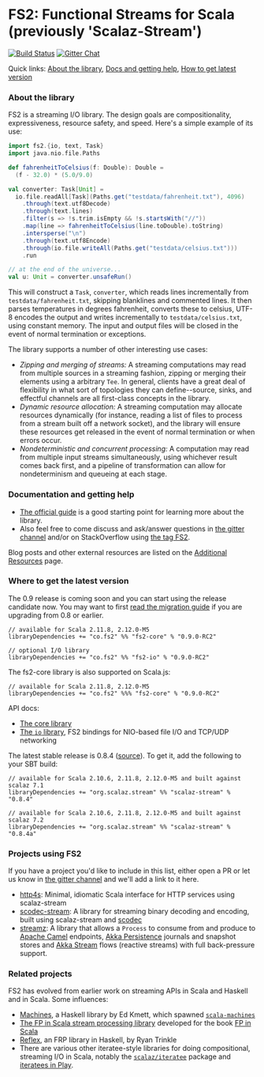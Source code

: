 FS2: Functional Streams for Scala (previously 'Scalaz-Stream')
=============

[![Build Status](https://travis-ci.org/functional-streams-for-scala/fs2.svg?branch=series/0.9)](http://travis-ci.org/functional-streams-for-scala/fs2)
[![Gitter Chat](https://badges.gitter.im/functional-streams-for-scala/fs2.svg)](https://gitter.im/functional-streams-for-scala/fs2)

Quick links: [About the library](#about), [Docs and getting help](#docs), [How to get latest version](#getit)

### <a id="about"></a>About the library ###

FS2 is a streaming I/O library. The design goals are compositionality, expressiveness, resource safety, and speed. Here's a simple example of its use:

``` scala
import fs2.{io, text, Task}
import java.nio.file.Paths

def fahrenheitToCelsius(f: Double): Double =
  (f - 32.0) * (5.0/9.0)

val converter: Task[Unit] =
  io.file.readAll[Task](Paths.get("testdata/fahrenheit.txt"), 4096)
    .through(text.utf8Decode)
    .through(text.lines)
    .filter(s => !s.trim.isEmpty && !s.startsWith("//"))
    .map(line => fahrenheitToCelsius(line.toDouble).toString)
    .intersperse("\n")
    .through(text.utf8Encode)
    .through(io.file.writeAll(Paths.get("testdata/celsius.txt")))
    .run

// at the end of the universe...
val u: Unit = converter.unsafeRun()
```

This will construct a `Task`, `converter`, which reads lines incrementally from `testdata/fahrenheit.txt`, skipping blanklines and commented lines. It then parses temperatures in degrees fahrenheit, converts these to celsius, UTF-8 encodes the output and writes incrementally to `testdata/celsius.txt`, using constant memory. The input and output files will be closed in the event of normal termination or exceptions.

The library supports a number of other interesting use cases:

* _Zipping and merging of streams:_ A streaming computations may read from multiple sources in a streaming fashion, zipping or merging their elements using a arbitrary `Tee`. In general, clients have a great deal of flexibility in what sort of topologies they can define--source, sinks, and effectful channels are all first-class concepts in the library.
* _Dynamic resource allocation:_ A streaming computation may allocate resources dynamically (for instance, reading a list of files to process from a stream built off a network socket), and the library will ensure these resources get released in the event of normal termination or when errors occur.
* _Nondeterministic and concurrent processing:_ A computation may read from multiple input streams simultaneously, using whichever result comes back first, and a pipeline of transformation can allow for nondeterminism and queueing at each stage.

### <a id="docs"></a>Documentation and getting help ###

* [The official guide](docs/guide.md) is a good starting point for learning more about the library.
* Also feel free to come discuss and ask/answer questions in [the gitter channel](https://gitter.im/functional-streams-for-scala/fs2) and/or on StackOverflow using [the tag FS2](http://stackoverflow.com/tags/fs2).

Blog posts and other external resources are listed on the [Additional Resources](https://github.com/functional-streams-for-scala/fs2/wiki/Additional-Resources) page.

### <a id="getit"></a> Where to get the latest version ###

The 0.9 release is coming soon and you can start using the release candidate now. You may want to first [read the migration guide](docs/migration-guide.md) if you are upgrading from 0.8 or earlier.

```
// available for Scala 2.11.8, 2.12.0-M5
libraryDependencies += "co.fs2" %% "fs2-core" % "0.9.0-RC2"

// optional I/O library
libraryDependencies += "co.fs2" %% "fs2-io" % "0.9.0-RC2"
```

The fs2-core library is also supported on Scala.js:

```
// available for Scala 2.11.8, 2.12.0-M5
libraryDependencies += "co.fs2" %%% "fs2-core" % "0.9.0-RC2"
```

API docs:

* [The core library](https://oss.sonatype.org/service/local/repositories/releases/archive/co/fs2/fs2-core_2.12.0-M5/0.9.0-RC2/fs2-core_2.12.0-M5-0.9.0-RC2-javadoc.jar/!/index.html#package)
* [The `io` library](https://oss.sonatype.org/service/local/repositories/releases/archive/co/fs2/fs2-io_2.12.0-M5/0.9.0-RC2/fs2-io_2.12.0-M5-0.9.0-RC2-javadoc.jar/!/index.html#package), FS2 bindings for NIO-based file I/O and TCP/UDP networking

The latest stable release is 0.8.4 ([source](https://github.com/functional-streams-for-scala/fs2/tree/release/0.8.4)). To get it, add the following to your SBT build:

```
// available for Scala 2.10.6, 2.11.8, 2.12.0-M5 and built against scalaz 7.1
libraryDependencies += "org.scalaz.stream" %% "scalaz-stream" % "0.8.4"

// available for Scala 2.10.6, 2.11.8, 2.12.0-M5 and built against scalaz 7.2
libraryDependencies += "org.scalaz.stream" %% "scalaz-stream" % "0.8.4a"
```

### Projects using FS2 ###

If you have a project you'd like to include in this list, either open a PR or let us know in [the gitter channel](https://gitter.im/functional-streams-for-scala/fs2) and we'll add a link to it here.

* [http4s](http://http4s.org/): Minimal, idiomatic Scala interface for HTTP services using scalaz-stream
* [scodec-stream](https://github.com/scodec/scodec-stream): A library for streaming binary decoding and encoding, built using scalaz-stream and [scodec](https://github.com/scodec/scodec)
* [streamz](https://github.com/krasserm/streamz): A library that allows a `Process` to consume from and produce to [Apache Camel](http://camel.apache.org/) endpoints, [Akka Persistence](http://doc.akka.io/docs/akka/2.3.5/scala/persistence.html) journals and snapshot stores and [Akka Stream](http://akka.io/docs/#akka-streams-and-http) flows (reactive streams) with full back-pressure support.

### Related projects ###

FS2 has evolved from earlier work on streaming APIs in Scala and Haskell and in Scala. Some influences:

* [Machines](https://github.com/ekmett/machines/), a Haskell library by Ed Kmett, which spawned [`scala-machines`](https://github.com/runarorama/scala-machines)
* [The FP in Scala stream processing library](https://github.com/fpinscala/fpinscala/blob/master/answers/src/main/scala/fpinscala/streamingio/StreamingIO.scala) developed for the book [FP in Scala](https://www.manning.com/books/functional-programming-in-scala)
* [Reflex](https://hackage.haskell.org/package/reflex), an FRP library in Haskell, by Ryan Trinkle
* There are various other iteratee-style libraries for doing compositional, streaming I/O in Scala, notably the [`scalaz/iteratee`](https://github.com/scalaz/scalaz/tree/scalaz-seven/iteratee) package and [iteratees in Play](https://www.playframework.com/documentation/2.0/Iteratees).

